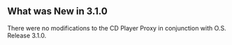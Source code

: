 
## What was New in 3.1.0

There were no modifications to the CD Player Proxy in conjunction with O.S. Release 3.1.0.




